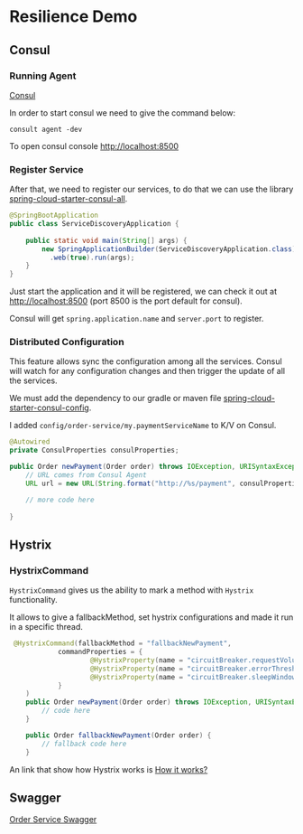 # Resilience Demo

## Consul 

### Running Agent

[Consul](https://www.consul.io/)

In order to start consul we need to give the command below:

`consult agent -dev`

To open consul console [http://localhost:8500](http://localhost:8500)

### Register Service

After that, we need to register our services, to do that we can use the library [spring-cloud-starter-consul-all](https://search.maven.org/classic/#search%7Cga%7C1%7Ca%3A%22spring-cloud-starter-consul-all%22).

```java
@SpringBootApplication
public class ServiceDiscoveryApplication {
 
    public static void main(String[] args) {
        new SpringApplicationBuilder(ServiceDiscoveryApplication.class)
          .web(true).run(args);
    }
}
```

Just start the application and it will be registered, we can check it out at [http://localhost:8500](http://localhost:8500) (port 8500 is the port default for consul).

Consul will get `spring.application.name` and `server.port` to register.

### Distributed Configuration

This feature allows sync the configuration among all the services. Consul will watch for any configuration changes and then trigger the update of all the services.

We must add the dependency to our gradle or maven file [spring-cloud-starter-consul-config](https://search.maven.org/classic/#search%7Cga%7C1%7Ca%3A%22spring-cloud-starter-consul-config%22).

I added `config/order-service/my.paymentServiceName` to K/V on Consul.

```java
@Autowired
private ConsulProperties consulProperties;

public Order newPayment(Order order) throws IOException, URISyntaxException {
    // URL comes from Consul Agent
    URL url = new URL(String.format("http://%s/payment", consulProperties.paymentServiceName));

    // more code here    
    
}
```

## Hystrix

### HystrixCommand

`HystrixCommand` gives us the ability to mark a method with `Hystrix` functionality.

It allows to give a fallbackMethod, set hystrix configurations and made it run in a specific thread.

```java
 @HystrixCommand(fallbackMethod = "fallbackNewPayment",
            commandProperties = {
                    @HystrixProperty(name = "circuitBreaker.requestVolumeThreshold", value = "5"),
                    @HystrixProperty(name = "circuitBreaker.errorThresholdPercentage", value = "50"),
                    @HystrixProperty(name = "circuitBreaker.sleepWindowInMilliseconds", value = "10000")
            }
    )
    public Order newPayment(Order order) throws IOException, URISyntaxException {
        // code here
    }

    public Order fallbackNewPayment(Order order) {
        // fallback code here
    }
```

An link that show how Hystrix works is [How it works?](https://github.com/Netflix/Hystrix/wiki/How-it-Works)

## Swagger

[Order Service Swagger](http://localhost:9092/swagger-ui/index.html?configUrl=/v3/api-docs/swagger-config)